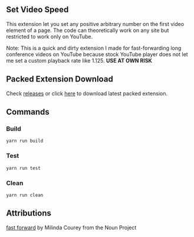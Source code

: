 ## Set Video Speed

This extension let you set any positive arbitrary number on the first video element of a page. The code can theoretically work on any site but restricted to work only on YouTube.

Note: This is a quick and dirty extension I made for fast-forwarding long conference videos on YouTube because stock YouTube player does not let me set a custom playback rate like 1.125. **USE AT OWN RISK**

## Packed Extension Download

Check [releases](https://github.com/yethu/SetVideoSpeed/releases) or click [here](https://github.com/yethu/SetVideoSpeed/releases/download/v1.3.1/SetVideoSpeed_v1.3.1.crx) to download latest packed extension.

## Commands

### Build

`yarn run build`

### Test

`yarn run test`

### Clean

`yarn run clean`

## Attributions

[fast forward](https://thenounproject.com/milindacourey10/collection/ui-outline/?i=426474) by Milinda Courey from the Noun Project

